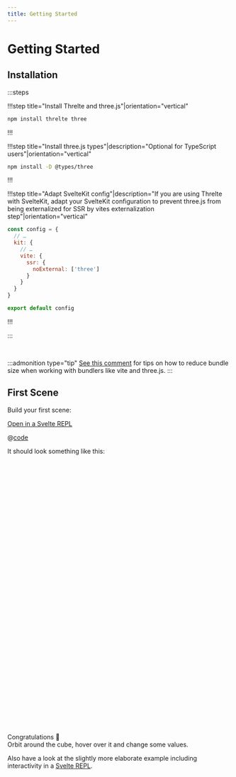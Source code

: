 ```yaml
---
title: Getting Started
---
```


# Getting Started

## Installation

:::steps

!!!step title="Install Threlte and three.js"|orientation="vertical"

```bash copy
npm install threlte three
```

!!!

!!!step title="Install three.js types"|description="Optional for TypeScript users"|orientation="vertical"

```bash copy
npm install -D @types/three
```

!!!

!!!step title="Adapt SvelteKit config"|description="If you are using Threlte with SvelteKit, adapt your SvelteKit configuration to prevent three.js from being externalized for SSR by vites externalization step"|orientation="vertical"

```js copyHighlight{5-9}|title=svelte.config.js
const config = {
  // …
  kit: {
    // …
    vite: {
      ssr: {
        noExternal: ['three']
      }
    }
  }
}

export default config
```

!!!

:::

<br>

:::admonition type="tip"
[See this comment](https://github.com/grischaerbe/threlte/issues/8#issuecomment-1024085864) for tips on how to reduce bundle size when working with bundlers like vite and three.js.
:::

## First Scene

Build your first scene:

[Open in a Svelte REPL](https://svelte.dev/repl/14f38c03710945b797d0c421f55e4373?version=3.46.2)

@[code](../../examples/getting-started/Scene.svelte)

It should look something like this:

<script lang="ts">
import GettingStarted from '$examples/getting-started/Scene.svelte'
</script>

<div style="height: 600px;" class="my-8 rounded-md shadow-lg mx-auto border border-gray-divider">
  <GettingStarted />
</div>

Congratulations :tada:  
Orbit around the cube, hover over it and change some values.

Also have a look at the slightly more elaborate example including interactivity in a [Svelte REPL](https://svelte.dev/repl/bcb9474112ca440cb3c1f67e74250bcf?version=3.46.2).
